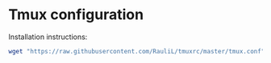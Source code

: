 Tmux configuration
==================

Installation instructions:
```bash
wget "https://raw.githubusercontent.com/RauliL/tmuxrc/master/tmux.conf" -O ~/.tmux.conf
